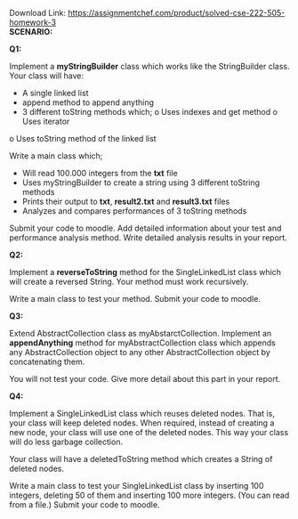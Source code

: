 Download Link: https://assignmentchef.com/product/solved-cse-222-505-homework-3
<br>
<strong>SCENARIO: </strong>

<strong>Q1: </strong>

Implement a <strong>myStringBuilder</strong> class which works like the StringBuilder class. Your class will have:

<ul>

 <li>A single linked list</li>

 <li>append method to append anything</li>

 <li>3 different toString methods which; o Uses indexes and get method o Uses iterator</li>

</ul>

o Uses toString method of the linked list

Write a main class which;

<ul>

 <li>Will read 100.000 integers from the <strong>txt</strong> file</li>

 <li>Uses myStringBuilder to create a string using 3 different toString methods</li>

 <li>Prints their output to <strong>txt</strong>, <strong>result2.txt</strong> and <strong>result3.txt</strong> files</li>

 <li>Analyzes and compares performances of 3 toString methods</li>

</ul>

Submit your code to moodle. Add detailed information about your test and performance analysis method. Write detailed analysis results in your report.

<strong>Q2: </strong>

Implement a <strong>reverseToString</strong> method for the SingleLinkedList class which will create a reversed String. Your method must work recursively.

Write a main class to test your method. Submit your code to moodle.

<strong>Q3: </strong>

Extend AbstractCollection class as myAbstarctCollection. Implement an <strong>appendAnything</strong> method for myAbstractCollection class which appends any AbstractCollection object to any other AbstractCollection object by concatenating them.

You will not test your code. Give more detail about this part in your report.







<strong>Q4: </strong>

Implement a SingleLinkedList class which reuses deleted nodes. That is, your class will keep deleted nodes. When required, instead of creating a new node, your class will use one of the deleted nodes. This way your class will do less garbage collection.

Your class will have a deletedToString method which creates a String of deleted nodes.

Write a main class to test your SingleLinkedList class by inserting 100 integers, deleting 50 of them and inserting 100 more integers. (You can read from a file.) Submit your code to moodle.


